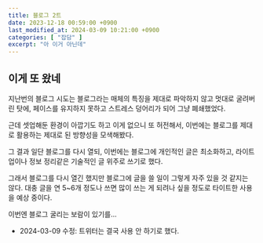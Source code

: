 ```yaml
---
title: 블로그 2트
date: 2023-12-18 00:59:00 +0900
last_modified_at: 2024-03-09 10:21:00 +0900
categories: [ "잡담" ]
excerpt: "아 이거 아닌데"
---
```


## 이게 또 왔네

지난번의 블로그 시도는 블로그라는 매체의 특징을 제대로 파악하지 않고 멋대로 굴려버린 탓에, 페이스를 유지하지 못하고 스트레스 덩어리가 되어 그냥 폐쇄했었다.

근데 셋업해둔 환경이 아깝기도 하고 이게 없으니 또 허전해서, 이번에는 블로그를 제대로 활용하는 제대로 된 방향성을 모색해봤다.

그 결과 일단 블로그를 다시 열되, 이번에는 블로그에 개인적인 글은 최소화하고, 라이트업이나 정보 정리같은 기술적인 글 위주로 쓰기로 했다.

그래서 블로그를 다시 열긴 했지만 블로그에 글을 쓸 일이 그렇게 자주 있을 것 같지는 않다. 대충 글을 연 5~6개 정도나 쓰면 많이 쓰는 게 되려나 싶을 정도로 타이트한 사용을 예상 중이다.

이번엔 블로그 굴리는 보람이 있기를...

* 2024-03-09 수정: 트위터는 결국 사용 안 하기로 했다.